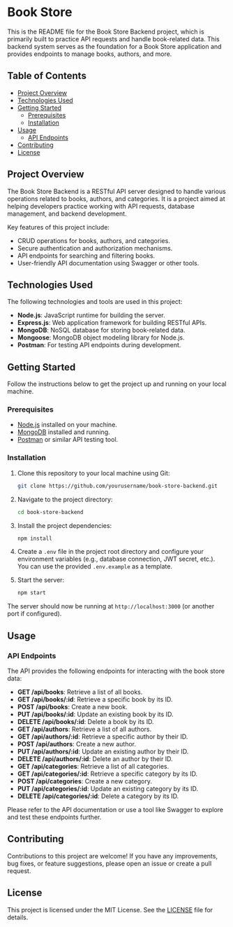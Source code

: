 # Book Store

This is the README file for the Book Store Backend project, which is primarily built to practice API requests and handle book-related data. This backend system serves as the foundation for a Book Store application and provides endpoints to manage books, authors, and more.

## Table of Contents

- [Project Overview](#project-overview)
- [Technologies Used](#technologies-used)
- [Getting Started](#getting-started)
  - [Prerequisites](#prerequisites)
  - [Installation](#installation)
- [Usage](#usage)
  - [API Endpoints](#api-endpoints)
- [Contributing](#contributing)
- [License](#license)

## Project Overview

The Book Store Backend is a RESTful API server designed to handle various operations related to books, authors, and categories. It is a project aimed at helping developers practice working with API requests, database management, and backend development.

Key features of this project include:

- CRUD operations for books, authors, and categories.
- Secure authentication and authorization mechanisms.
- API endpoints for searching and filtering books.
- User-friendly API documentation using Swagger or other tools.

## Technologies Used

The following technologies and tools are used in this project:

- **Node.js**: JavaScript runtime for building the server.
- **Express.js**: Web application framework for building RESTful APIs.
- **MongoDB**: NoSQL database for storing book-related data.
- **Mongoose**: MongoDB object modeling library for Node.js.
- **Postman**: For testing API endpoints during development.

## Getting Started

Follow the instructions below to get the project up and running on your local machine.

### Prerequisites

- [Node.js](https://nodejs.org/) installed on your machine.
- [MongoDB](https://www.mongodb.com/try/download/community) installed and running.
- [Postman](https://www.postman.com/downloads/) or similar API testing tool.

### Installation

1. Clone this repository to your local machine using Git:

   ```bash
   git clone https://github.com/yourusername/book-store-backend.git
   ```

2. Navigate to the project directory:

   ```bash
   cd book-store-backend
   ```

3. Install the project dependencies:

   ```bash
   npm install
   ```

4. Create a `.env` file in the project root directory and configure your environment variables (e.g., database connection, JWT secret, etc.). You can use the provided `.env.example` as a template.

5. Start the server:

   ```bash
   npm start
   ```

The server should now be running at `http://localhost:3000` (or another port if configured).

## Usage

### API Endpoints

The API provides the following endpoints for interacting with the book store data:

- **GET /api/books**: Retrieve a list of all books.
- **GET /api/books/:id**: Retrieve a specific book by its ID.
- **POST /api/books**: Create a new book.
- **PUT /api/books/:id**: Update an existing book by its ID.
- **DELETE /api/books/:id**: Delete a book by its ID.
- **GET /api/authors**: Retrieve a list of all authors.
- **GET /api/authors/:id**: Retrieve a specific author by their ID.
- **POST /api/authors**: Create a new author.
- **PUT /api/authors/:id**: Update an existing author by their ID.
- **DELETE /api/authors/:id**: Delete an author by their ID.
- **GET /api/categories**: Retrieve a list of all categories.
- **GET /api/categories/:id**: Retrieve a specific category by its ID.
- **POST /api/categories**: Create a new category.
- **PUT /api/categories/:id**: Update an existing category by its ID.
- **DELETE /api/categories/:id**: Delete a category by its ID.

Please refer to the API documentation or use a tool like Swagger to explore and test these endpoints further.

## Contributing

Contributions to this project are welcome! If you have any improvements, bug fixes, or feature suggestions, please open an issue or create a pull request.

## License

This project is licensed under the MIT License. See the [LICENSE](LICENSE) file for details.
